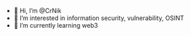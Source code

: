 - 👋 Hi, I’m @CrNik
- 👀 I’m interested in information security, vulnerability, OSINT
- 🌱 I’m currently learning web3  
   
  
   

  

